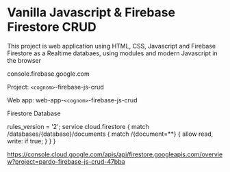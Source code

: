 # Vanilla Javascript & Firebase Firestore CRUD

This project is web application using HTML, CSS, Javascript and Firebase Firestore as a Realtime databaes, using modules and modern Javascript in the browser



console.firebase.google.com

Project: ```<cognom>```-firebase-js-crud

Web app: web-app-```<cognom>```-firebase-js-crud



Firestore Database

rules_version = '2';
service cloud.firestore {
  match /databases/{database}/documents {
    match /{document=**} {
      allow read, write: if true;
    }
  }
}


https://console.cloud.google.com/apis/api/firestore.googleapis.com/overview?project=pardo-firebase-js-crud-47bba



